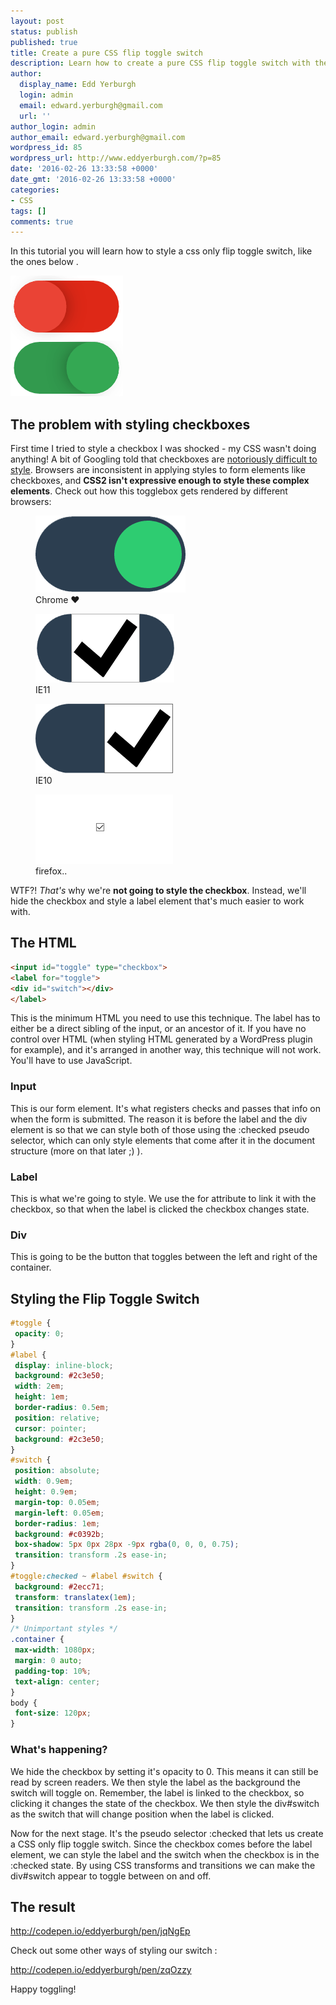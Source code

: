 ```yaml
---
layout: post
status: publish
published: true
title: Create a pure CSS flip toggle switch
description: Learn how to create a pure CSS flip toggle switch with the label trick. Just hide the input, and style the checkbox using the CSS3 :checked selector.
author:
  display_name: Edd Yerburgh
  login: admin
  email: edward.yerburgh@gmail.com
  url: ''
author_login: admin
author_email: edward.yerburgh@gmail.com
wordpress_id: 85
wordpress_url: http://www.eddyerburgh.com/?p=85
date: '2016-02-26 13:33:58 +0000'
date_gmt: '2016-02-26 13:33:58 +0000'
categories:
- CSS
tags: []
comments: true
---
```


In this tutorial you will learn how to style a css only flip toggle switch, like the ones below .

<img class="wp-image-87 size-full aligncenter" src="/assets/2016/02/toggle-buttons-min-1.png" alt="CSS Only Flip Toggle Switch" width="180" height="193" />

## The problem with styling checkboxes

First time I tried to style a checkbox I was shocked - my CSS wasn't doing anything! A bit of Googling told that checkboxes are <a rel="noopener" href="http://stackoverflow.com/questions/4148499/how-to-style-checkbox-using-css">notoriously difficult to style</a>. Browsers are inconsistent in applying styles to form elements like checkboxes, and **CSS2 isn't expressive enough to style these complex elements**. Check out how this togglebox gets rendered by different browsers:

<figure><a rel="noopener" href="/assets/2016/02/toggleswitch-chrome-1.png" rel="attachment wp-att-102"><img class="wp-image-106 size-full" src="/assets/2016/02/toggleswitch-chrome-1.png" alt="Styled checkbox in chrome" width="240" height="123" /></a> <figcaption>Chrome ❤</figcaption></figure>
<figure><a rel="noopener" href="/assets/2016/02/toggleswitch-ie11.png" rel="attachment wp-att-105"><img class="wp-image-105 size-full" src="/assets/2016/02/toggleswitch-ie11.png" alt="Styled checkbox in ie11" width="222" height="110" /></a> <figcaption>IE11</figcaption></figure>
<figure><a rel="noopener" href="/assets/2016/02/toggleswitch-ie10.png" rel="attachment wp-att-104"><img class="size-full wp-image-104" src="/assets/2016/02/toggleswitch-ie10.png" alt="Styled checkbox in ie10" width="220" height="111" /></a> <figcaption>IE10</figcaption></figure>
<figure><a rel="noopener" href="/assets/2016/02/toggleswitch-firefox.png" rel="attachment wp-att-103"><img class="size-full wp-image-103" src="/assets/2016/02/toggleswitch-firefox.png" alt="Styled checkbox in firefox 43.04" width="220" height="111" /></a> <figcaption>firefox..</figcaption></figure>

WTF?! *That's* why we're **not going to style the checkbox**. Instead, we'll hide the checkbox and style a label element that's much easier to work with.

## The HTML

```html
<input id="toggle" type="checkbox">
<label for="toggle">
<div id="switch"></div>
</label>
```

This is the minimum HTML you need to use this technique. The label has to either be a direct sibling of the input, or an ancestor of it. If you have no control over HTML (when styling HTML generated by a WordPress plugin for example), and it's arranged in another way, this technique will not work. You'll have to use JavaScript.

### Input

This is our form element. It's what registers checks and passes that info on when the form is submitted. The reason it is before the label and the div element is so that we can style both of those using the :checked pseudo selector, which can only style elements that come after it in the document structure (more on that later ;) ).

### Label

This is what we're going to style. We use the for attribute to link it with the checkbox, so that when the label is clicked the checkbox changes state.

### Div

This is going to be the button that toggles between the left and right of the container.

## Styling the Flip Toggle Switch

```css
#toggle {
 opacity: 0;
}
#label {
 display: inline-block;
 background: #2c3e50;
 width: 2em;
 height: 1em;
 border-radius: 0.5em;
 position: relative;
 cursor: pointer;
 background: #2c3e50;
}
#switch {
 position: absolute;
 width: 0.9em;
 height: 0.9em;
 margin-top: 0.05em;
 margin-left: 0.05em;
 border-radius: 1em;
 background: #c0392b;
 box-shadow: 5px 0px 28px -9px rgba(0, 0, 0, 0.75);
 transition: transform .2s ease-in;
}
#toggle:checked ~ #label #switch {
 background: #2ecc71;
 transform: translatex(1em);
 transition: transform .2s ease-in;
}
/* Unimportant styles */
.container {
 max-width: 1080px;
 margin: 0 auto;
 padding-top: 10%;
 text-align: center;
}
body {
 font-size: 120px;
}
```

### What's happening?

We hide the checkbox by setting it's opacity to 0. This means it can still be read by screen readers. We then style the label as the background the switch will toggle on. Remember, the label is linked to the checkbox, so clicking it changes the state of the checkbox. We then style the div#switch as the switch that will change position when the label is clicked.

Now for the next stage. It's the pseudo selector :checked that lets us create a CSS only flip toggle switch. Since the checkbox comes before the label element, we can style the label and the switch when the checkbox is in the :checked state. By using CSS transforms and transitions we can make the div#switch appear to toggle between on and off.

## The result

<a rel="noopener" href="http://codepen.io/eddyerburgh/pen/jqNgEp">http://codepen.io/eddyerburgh/pen/jqNgEp</a>

Check out some other ways of styling our switch :

<a rel="noopener" href="http://codepen.io/eddyerburgh/pen/zqOzzy">http://codepen.io/eddyerburgh/pen/zqOzzy</a>

Happy toggling!
